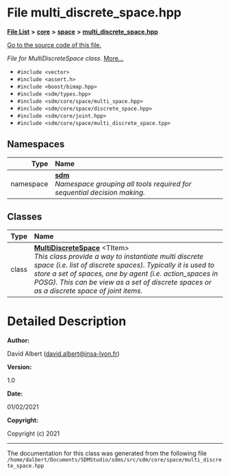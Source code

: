 
<NavBar active_item_id="2"/>

# File multi\_discrete\_space.hpp


[**File List**](files.md) **>** [**core**](dir_92216a09053680f71034e5e26026ee62.md) **>** [**space**](dir_4382197029a4717686416170aae3e90a.md) **>** [**multi\_discrete\_space.hpp**](multi__discrete__space_8hpp.md)

[Go to the source code of this file.](multi__discrete__space_8hpp_source.md)

_File for MultiDiscreteSpace class._ [More...](#detailed-description)

* `#include <vector>`
* `#include <assert.h>`
* `#include <boost/bimap.hpp>`
* `#include <sdm/types.hpp>`
* `#include <sdm/core/space/multi_space.hpp>`
* `#include <sdm/core/space/discrete_space.hpp>`
* `#include <sdm/core/joint.hpp>`
* `#include <sdm/core/space/multi_discrete_space.tpp>`









## Namespaces

| Type | Name |
| ---: | :--- |
| namespace | [**sdm**](namespacesdm.md) <br>_Namespace grouping all tools required for sequential decision making._  |

## Classes

| Type | Name |
| ---: | :--- |
| class | [**MultiDiscreteSpace**](classsdm_1_1MultiDiscreteSpace.md) &lt;TItem&gt;<br>_This class provide a way to instantiate multi discrete space (i.e. list of discrete spaces). Typically it is used to store a set of spaces, one by agent (i.e. action\_spaces in POSG). This can be view as a set of discrete spaces or as a discrete space of joint items._  |













# Detailed Description




**Author:**

David Albert ([david.albert@insa-lyon.fr](mailto:david.albert@insa-lyon.fr)) 




**Version:**

1.0 




**Date:**

01/02/2021




**Copyright:**

Copyright (c) 2021 




    

------------------------------
The documentation for this class was generated from the following file `/home/dalbert/Documents/SDMStudio/sdms/src/sdm/core/space/multi_discrete_space.hpp`